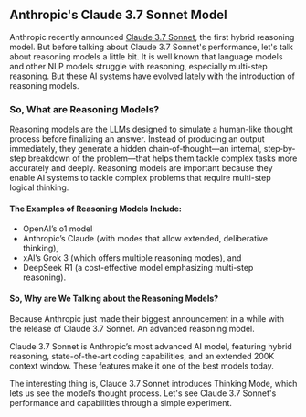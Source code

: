 ## Anthropic's Claude 3.7 Sonnet Model
Anthropic recently announced [Claude 3.7 Sonnet](https://www.anthropic.com/news/claude-3-7-sonnet), the first hybrid reasoning model. 
But before talking about Claude 3.7 Sonnet's performance, let's talk about reasoning models a little bit. 
It is well known that language models and other NLP models struggle with reasoning, especially multi-step reasoning. 
But these AI systems have evolved lately with the introduction of reasoning models. 

### So, What are Reasoning Models? 
Reasoning models are the LLMs designed to simulate a human-like thought process before finalizing an answer. Instead of producing an output immediately, they generate a hidden chain‐of‐thought—an internal, step‐by‐step breakdown of the problem—that helps them tackle complex tasks more accurately and deeply.
Reasoning models are important because they enable AI systems to tackle complex problems that require multi-step logical thinking.

#### The Examples of Reasoning Models Include:
- OpenAI’s o1 model 
- Anthropic’s Claude (with modes that allow extended, deliberative thinking),
- xAI’s Grok 3 (which offers multiple reasoning modes), and
- DeepSeek R1 (a cost-effective model emphasizing multi-step reasoning).

#### So, Why are We Talking about the Reasoning Models? 
Because Anthropic just made their biggest announcement in a while with the release of Claude 3.7 Sonnet. An advanced reasoning model.

Claude 3.7 Sonnet is Anthropic’s most advanced AI model, featuring hybrid reasoning, state-of-the-art coding capabilities, and an extended 200K context window.
These features make it one of the best models today. 

The interesting thing is, Claude 3.7 Sonnet introduces Thinking Mode, which lets us see the model’s thought process. 
Let's see Claude 3.7 Sonnet's performance and capabilities through a simple experiment. 
